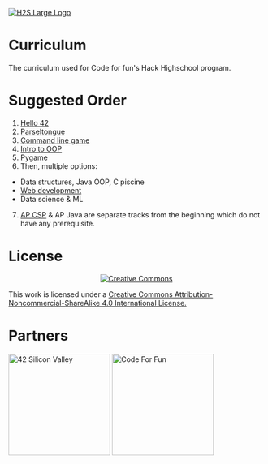 [![H2S Large Logo](https://raw.githubusercontent.com/codeforfunprojects/H2SCurriculum/master/Images/H2SLogoLargeCompressed.png)](https://www.codeforfun.com/h2s)

# Curriculum
The curriculum used for Code for fun's Hack Highschool program.

# Suggested Order

1. [Hello 42](https://github.com/codeforfunprojects/H2SCurriculum/blob/master/Misc/FirstDay.pdf)
2. [Parseltongue](https://github.com/codeforfunprojects/H2SCurriculum/tree/master/Parseltongue)
3. [Command line game](https://github.com/codeforfunprojects/H2SCurriculum/blob/master/GameDesign/GameDesign01.pdf)
4. [Intro to OOP](https://github.com/codeforfunprojects/H2SCurriculum/blob/master/ObjectOriented/OOP-01.pdf)
5. [Pygame](https://github.com/codeforfunprojects/H2SCurriculum/blob/master/GameDesign/GameDesign02.pdf)
6. Then, multiple options:
* Data structures, Java OOP, C piscine
* [Web development](https://github.com/codeforfunprojects/H2SCurriculum/tree/master/Web)
* Data science & ML
7. [AP CSP](https://github.com/codeforfunprojects/H2SCurriculum/tree/master/APCSP) & AP Java are separate tracks from the beginning which do not have any prerequisite.

# License
<p align="center">
 <a href="https://creativecommons.org/licenses/by-nc-sa/4.0/">
<img src="https://raw.githubusercontent.com/codeforfunprojects/H2SCurriculum/master/Images/CreativeCommonsCompressed.png" alt="Creative Commons"/></a>

This work is licensed under a [Creative Commons Attribution-Noncommercial-ShareAlike 4.0 International License.](https://creativecommons.org/licenses/by-nc-sa/4.0/)
</p>

# Partners
<a href="https://www.42.us.org/">
<img src="https://raw.githubusercontent.com/codeforfunprojects/H2SCurriculum/master/Images/42LogoCompressed.png" alt="42 Silicon Valley" width="200"/></a>
<a href="https://www.codeforfun.com/"><img src="https://raw.githubusercontent.com/codeforfunprojects/H2SCurriculum/master/Images/CFFLogoCompressed.png" alt="Code For Fun" width="200"/></a>
